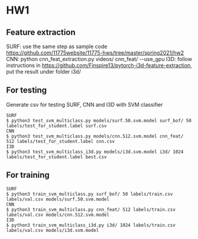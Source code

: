 # HW1

## Feature extraction
SURF: use the same step as sample code https://github.com/11775website/11775-hws/tree/master/spring2021/hw2 <br />
CNN: python cnn_feat_extraction.py videos/ cnn_feat/ --use_gpu
I3D: follow instructions in https://github.com/Finspire13/pytorch-i3d-feature-extraction, put the result under folder i3d/

## For testing
Generate csv for testing SURF, CNN and I3D with SVM classifier
```
SURF
$ python3 test_svm_multiclass.py models/surf.50.svm.model surf_bof/ 50 labels/test_for_student.label surf.csv
CNN
$ python3 test_svm_multiclass.py models/cnn.512.svm.model cnn_feat/ 512 labels/test_for_student.label cnn.csv
I3D
$ python3 test_svm_multiclass_i3d.py models/i3d.svm.model i3d/ 1024 labels/test_for_student.label best.csv
```

## For training
```
SURF
$ python3 train_svm_multiclass.py surf_bof/ 50 labels/train.csv labels/val.csv models/surf.50.svm.model
CNN
$ python3 train_svm_multiclass.py cnn_feat/ 512 labels/train.csv labels/val.csv models/cnn.512.svm.model
I3D
$ python3 train_svm_multiclass_i3d.py i3d/ 1024 labels/train.csv labels/val.csv models/i3d.svm.model
```


